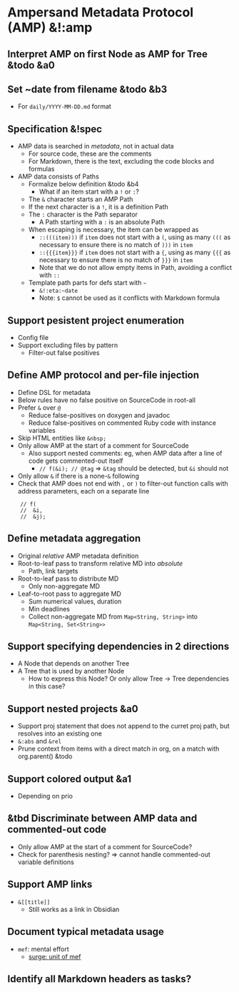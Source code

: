 # Ampersand Metadata Protocol (AMP) &!:amp

## Interpret AMP on first Node as AMP for Tree &todo &a0

## Set ~date from filename &todo &b3
- For `daily/YYYY-MM-DD.md` format

## Specification &!spec
- AMP data is searched in _metadata_, not in actual data
	- For source code, these are the comments
	- For Markdown, there is the text, excluding the code blocks and formulas
- AMP data consists of Paths
	- Formalize below definition &todo &b4
		- What if an item start with a `!` or `:`?
	- The `&` character starts an AMP Path
	- If the next character is a `!`, it is a definition Path
	- The `:` character is the Path separator
		- A Path starting with a `:` is an absolute Path
	- When escaping is necessary, the item can be wrapped as
		- `::(((item)))` if `item` does not start with a `(`, using as many `(((` as necessary to ensure there is no match of `)))` in `item`
		- `::{{{item}}}` if `item` does not start with a `{`, using as many `{{{` as necessary to ensure there is no match of `}}}` in `item`
		- Note that we do not allow empty items in Path, avoiding a conflict with `::`
	- Template path parts for defs start with `~`
		- `&!:eta:~date`
		- Note: `$` cannot be used as it conflicts with Markdown formula

## Support pesistent project enumeration
- Config file
- Support excluding files by pattern
	- Filter-out false positives

## Define AMP protocol and per-file injection
- Define DSL for metadata
- Below rules have no false positive on SourceCode in root-all
- Prefer `&` over `@`
	- Reduce false-positives on doxygen and javadoc
	- Reduce false-positives on commented Ruby code with instance variables
- Skip HTML entities like `&nbsp;`
- Only allow AMP at the start of a comment for SourceCode
	- Also support nested comments: eg, when AMP data after a line of code gets commented-out itself
		- `// f(&i); // @tag` => `&tag` should be detected, but `&i` should not
- Only allow `&` if there is a none-`&` following
- Check that AMP does not end with `,` or `)` to filter-out function calls with address parameters, each on a separate line
```
	// f(
	//	&i,
	//	&j);
```

## Define metadata aggregation
- Original _relative_ AMP metadata definition
- Root-to-leaf pass to transform relative MD into _absolute_
	- Path, link targets
- Root-to-leaf pass to distribute MD
	- Only non-aggregate MD
- Leaf-to-root pass to aggregate MD
	- Sum numerical values, duration
	- Min deadlines
	- Collect non-aggregate MD from `Map<String, String>` into `Map<String, Set<String>>`

## Support specifying dependencies in 2 directions
- A Node that depends on another Tree
- A Tree that is used by another Node
	- How to express this Node? Or only allow Tree -> Tree dependencies in this case?

## Support nested projects &a0
- Support proj statement that does not append to the curret proj path, but resolves into an existing one
- `&:abs` and `&rel`
- Prune context from items with a direct match in org, on a match with org.parent() &todo

## Support colored output &a1
- Depending on prio

## &tbd Discriminate between AMP data and commented-out code
- Only allow AMP at the start of a comment for SourceCode?
- Check for parenthesis nesting? => cannot handle commented-out variable definitions

## Support AMP links
- `&[[title]]`
	- Still works as a link in Obsidian

## Document typical metadata usage
- `mef`: mental effort
	- [surge: unit of mef](https://jonisalminen.com/unit-of-cognitive-effort/)

## Identify all Markdown headers as tasks?
